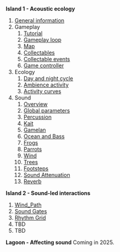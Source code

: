 **Island 1 - Acoustic ecology**
1. [General information](General_information.md)
2. Gameplay
	1. [Tutorial](Gameplay_Tutorial.md)
	2. [Gameplay loop](Gameplay_Gameplay_loop.md)
	3. [Map](Gameplay_Map.md)
	4. [Collectables](Gameplay_Collectables.md)
	5. [Collectable events](Gameplay_Collectable_events.md)
	6. [Game controller](Gameplay_Game_controller.md)
3. Ecology
	1. [Day and night cycle](Ecology_Day-night_cycle.md)
	2. [Ambience activity](Ecology_Ambience_activity.md)
	3. [Activity curves](Ecology_Activity_curves.md)
4. Sound
	1. [Overview](Sound_Overview.md)
	2. [Global parameters](Sound_Global_parameters.md)
	3. [Percussion](Sound_Percussion.md)
	4. [Kait](Sound_Kait.md)
	5. [Gamelan](Sound_Gamelan.md)
	6. [Ocean and Bass](Sound_Ocean_and_Bass.md)
	7. [Frogs](Sound_Frogs.md)
	8. [Parrots](Sound_Parrots.md)
	9. [Wind](Sound_Wind.md)
	10. [Trees](Sound_Trees.md)
	11. [Footsteps](Sound_Footsteps.md)
	12. [Sound Attenuation](Sound_Attenuation.md)
	13. [Reverb](Sound_Reverb.md)


**Island 2 - Sound-led interactions**
1. [Wind_Path](Island_2_Wind_Path.md)
2. [Sound Gates](Island_2_Sound_Gates.md)
3. [Rhythm Grid](Island_2_Rhythm_Grid.md)
4. TBD
5. TBD


**Lagoon - Affecting sound**
Coming in 2025.